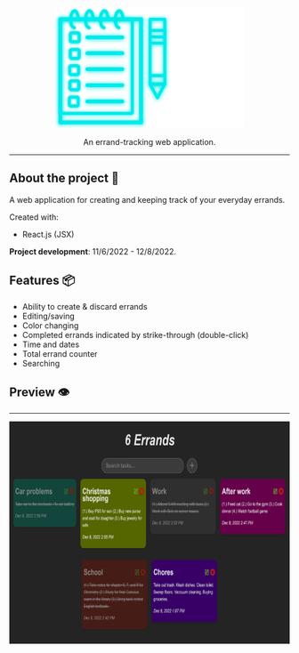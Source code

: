 <p align="center">
  <img src="readme_logo.png" width="340" height="217">
</p>

<p align="center">
  An errand-tracking web application.
</p>

---

## About the project 🔎

A web application for creating and keeping track of your everyday errands.

Created with:

- React.js (JSX)

**Project development**: 11/6/2022 - 12/8/2022.

## Features 📦️

- Ability to create & discard errands
- Editing/saving
- Color changing
- Completed errands indicated by strike-through (double-click)
- Time and dates
- Total errand counter
- Searching

## Preview 👁️

---

<p align="center">
  <img src="readme_preview.png" width="720" height="400">
</p>
